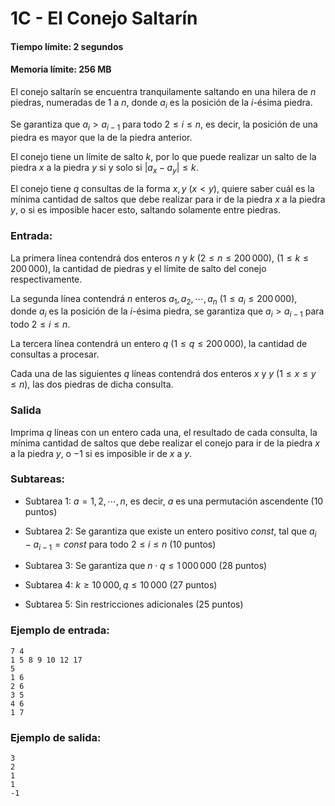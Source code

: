 # 1C - El Conejo Saltarín
#### Tiempo límite: 2 segundos
#### Memoria límite: 256 MB

El conejo saltarín se encuentra tranquilamente saltando en una hilera de $n$ piedras, numeradas de $1$ a $n$, donde $a_i$ es la posición de la $i$-ésima piedra.

Se garantiza que $a_i > a_{i-1}$ para todo $2 \leq i \leq n$, es decir, la posición de una piedra es mayor que la de la piedra anterior.

El conejo tiene un límite de salto $k$, por lo que puede realizar un salto de la piedra $x$ a la piedra $y$ si y solo si $| a_x - a_y | \leq k$.

El conejo tiene $q$ consultas de la forma $x, y$ $(x<y)$, quiere saber cuál es la mínima cantidad de saltos que debe realizar para ir de la piedra $x$ a la piedra $y$, o si es imposible hacer esto, saltando solamente entre piedras.

### Entrada:

La primera línea contendrá dos enteros $n$ y $k$ $(2 \leq n \leq 200\,000)$, $(1 \leq k \leq 200\,000)$, la cantidad de piedras y el límite de salto del conejo respectivamente.

La segunda línea contendrá $n$ enteros $a_1, a_2, \cdots, a_n$ $(1 \leq a_i \leq 200\,000)$, donde $a_i$ es la posición de la $i$-ésima piedra, se garantiza que $a_i > a_{i-1}$ para todo $2 \leq i \leq n$.

La tercera línea contendrá un entero $q$ $(1 \leq q \leq 200\,000)$, la cantidad de consultas a procesar.

Cada una de las siguientes $q$ líneas contendrá dos enteros $x$ y $y$ $(1 \leq x \leq y \leq n)$, las dos piedras de dicha consulta.

### Salida

Imprima $q$ líneas con un entero cada una, el resultado de cada consulta, la mínima cantidad de saltos que debe realizar el conejo para ir de la piedra $x$ a la piedra $y$, o $-1$ si es imposible ir de $x$ a $y$.

### Subtareas:

* Subtarea 1: $a = 1, 2, \cdots, n$, es decir, $a$ es una permutación ascendente (10 puntos)

* Subtarea 2: Se garantiza que existe un entero positivo $const$, tal que $a_i - a_{i-1} = const$ para todo $2 \leq i \leq n$ (10 puntos)

* Subtarea 3: Se garantiza que $n \cdot q \leq 1\,000\,000$ (28 puntos)

* Subtarea 4: $k \geq 10\,000, q \leq 10\,000$ (27 puntos)

* Subtarea 5: Sin restricciones adicionales (25 puntos)

### Ejemplo de entrada:

    7 4
    1 5 8 9 10 12 17
    5
    1 6
    2 6
    3 5
    4 6
    1 7

### Ejemplo de salida:

    3
    2
    1
    1
    -1